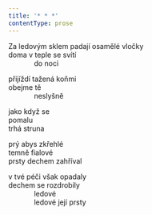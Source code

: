 ```yaml
---
title: '* * *'
contentType: prose
---
```


<section>

Za ledovým sklem padají osamělé vločky  
doma v teple se svítí  
             do noci

přijíždí tažená koňmi  
obejme tě  
             neslyšně

jako když se  
pomalu  
trhá struna

prý abys zkřehlé  
temně fialové  
prsty dechem zahříval

v tvé péči však opadaly  
dechem se rozdrobily  
             ledové  
             ledové její prsty

</section>

